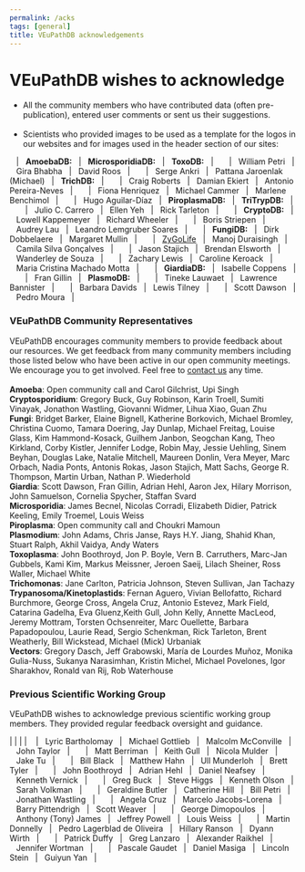 ```yaml
---
permalink: /acks
tags: [general]
title: VEuPathDB acknowledgements
---
```


<h1>VEuPathDB wishes to acknowledge</h1>

<div class="static-content" markdown="1">

<ul class="cirbulletlist">
  <li>All the community members who have contributed data (often pre-publication), entered user comments or sent us their suggestions.</li>
  <br>
  <li>Scientists who provided images to be used as a template for the logos in our websites and for images used in the header section of our sites:
  </li>
</ul>

&nbsp;&nbsp;&nbsp;|&nbsp;&nbsp;&nbsp;<b>AmoebaDB:</b>&nbsp;&nbsp;&nbsp;|&nbsp;&nbsp;&nbsp;<b>MicrosporidiaDB:</b>&nbsp;&nbsp;&nbsp;|&nbsp;&nbsp;&nbsp;<b>ToxoDB:</b>&nbsp;&nbsp;&nbsp;|&nbsp;&nbsp;&nbsp;
&nbsp;&nbsp;&nbsp;|&nbsp;&nbsp;&nbsp;William Petri&nbsp;&nbsp;&nbsp;|&nbsp;&nbsp;&nbsp;Gira Bhabha&nbsp;&nbsp;&nbsp;|&nbsp;&nbsp;&nbsp;David Roos&nbsp;&nbsp;&nbsp;|&nbsp;&nbsp;&nbsp;
&nbsp;&nbsp;&nbsp;|&nbsp;&nbsp;&nbsp;Serge Ankri&nbsp;&nbsp;&nbsp;|&nbsp;&nbsp;&nbsp;Pattana Jaroenlak (Michael)&nbsp;&nbsp;&nbsp;|&nbsp;&nbsp;&nbsp;<b>TrichDB:</b>&nbsp;&nbsp;&nbsp;|&nbsp;&nbsp;&nbsp;
&nbsp;&nbsp;&nbsp;|&nbsp;&nbsp;&nbsp;Craig Roberts&nbsp;&nbsp;&nbsp;|&nbsp;&nbsp;&nbsp;Damian Ekiert&nbsp;&nbsp;&nbsp;|&nbsp;&nbsp;&nbsp;Antonio Pereira-Neves&nbsp;&nbsp;&nbsp;|&nbsp;&nbsp;&nbsp;
&nbsp;&nbsp;&nbsp;|&nbsp;&nbsp;&nbsp;Fiona Henriquez&nbsp;&nbsp;&nbsp;|&nbsp;&nbsp;&nbsp;Michael Cammer&nbsp;&nbsp;&nbsp;|&nbsp;&nbsp;&nbsp;Marlene Benchimol&nbsp;&nbsp;&nbsp;|&nbsp;&nbsp;&nbsp;
&nbsp;&nbsp;&nbsp;|&nbsp;&nbsp;&nbsp;Hugo Aguilar-Díaz&nbsp;&nbsp;&nbsp;|&nbsp;&nbsp;&nbsp;<b>PiroplasmaDB:</b>&nbsp;&nbsp;&nbsp;|&nbsp;&nbsp;&nbsp;<b>TriTrypDB:</b>&nbsp;&nbsp;&nbsp;|&nbsp;&nbsp;&nbsp;
&nbsp;&nbsp;&nbsp;|&nbsp;&nbsp;&nbsp;Julio C. Carrero&nbsp;&nbsp;&nbsp;|&nbsp;&nbsp;&nbsp;Ellen Yeh&nbsp;&nbsp;&nbsp;|&nbsp;&nbsp;&nbsp;Rick Tarleton&nbsp;&nbsp;&nbsp;|&nbsp;&nbsp;&nbsp;
&nbsp;&nbsp;&nbsp;|&nbsp;&nbsp;&nbsp;<b>CryptoDB:</b>&nbsp;&nbsp;&nbsp;|&nbsp;&nbsp;&nbsp;Lowell Kappemeyer&nbsp;&nbsp;&nbsp;|&nbsp;&nbsp;&nbsp;Richard Wheeler&nbsp;&nbsp;&nbsp;|&nbsp;&nbsp;&nbsp;
&nbsp;&nbsp;&nbsp;|&nbsp;&nbsp;&nbsp;Boris Striepen&nbsp;&nbsp;&nbsp;|&nbsp;&nbsp;&nbsp;Audrey Lau&nbsp;&nbsp;&nbsp;|&nbsp;&nbsp;&nbsp;Leandro Lemgruber Soares&nbsp;&nbsp;&nbsp;|&nbsp;&nbsp;&nbsp;
&nbsp;&nbsp;&nbsp;|&nbsp;&nbsp;&nbsp;<b>FungiDB:</b>&nbsp;&nbsp;&nbsp;|&nbsp;&nbsp;&nbsp;Dirk Dobbelaere&nbsp;&nbsp;&nbsp;|&nbsp;&nbsp;&nbsp;Margaret Mullin&nbsp;&nbsp;&nbsp;|&nbsp;&nbsp;&nbsp;
&nbsp;&nbsp;&nbsp;|&nbsp;&nbsp;&nbsp;<a href="http://zygolife.org">ZyGoLife</a>&nbsp;&nbsp;&nbsp;|&nbsp;&nbsp;&nbsp;Manoj Duraisingh&nbsp;&nbsp;&nbsp;|&nbsp;&nbsp;&nbsp;Camila Silva Gonçalves&nbsp;&nbsp;&nbsp;|&nbsp;&nbsp;&nbsp;
&nbsp;&nbsp;&nbsp;|&nbsp;&nbsp;&nbsp;Jason Stajich&nbsp;&nbsp;&nbsp;|&nbsp;&nbsp;&nbsp;Brendan Elsworth&nbsp;&nbsp;&nbsp;|&nbsp;&nbsp;&nbsp;Wanderley de Souza&nbsp;&nbsp;&nbsp;|&nbsp;&nbsp;&nbsp;
&nbsp;&nbsp;&nbsp;|&nbsp;&nbsp;&nbsp;Zachary Lewis&nbsp;&nbsp;&nbsp;|&nbsp;&nbsp;&nbsp;Caroline Keroack&nbsp;&nbsp;&nbsp;|&nbsp;&nbsp;&nbsp;Maria Cristina Machado Motta&nbsp;&nbsp;&nbsp;|&nbsp;&nbsp;&nbsp;
&nbsp;&nbsp;&nbsp;|&nbsp;&nbsp;&nbsp;<b>GiardiaDB:</b>&nbsp;&nbsp;&nbsp;|&nbsp;&nbsp;&nbsp;Isabelle Coppens&nbsp;&nbsp;&nbsp;|&nbsp;&nbsp;&nbsp;
&nbsp;&nbsp;&nbsp;|&nbsp;&nbsp;&nbsp;Fran Gillin&nbsp;&nbsp;&nbsp;|&nbsp;&nbsp;&nbsp;<b>PlasmoDB:</b>&nbsp;&nbsp;&nbsp;|&nbsp;&nbsp;&nbsp;
&nbsp;&nbsp;&nbsp;|&nbsp;&nbsp;&nbsp;Tineke Lauwaet&nbsp;&nbsp;&nbsp;|&nbsp;&nbsp;&nbsp;Lawrence Bannister&nbsp;&nbsp;&nbsp;|&nbsp;&nbsp;&nbsp;
&nbsp;&nbsp;&nbsp;|&nbsp;&nbsp;&nbsp;Barbara Davids&nbsp;&nbsp;&nbsp;|&nbsp;&nbsp;&nbsp;Lewis Tilney&nbsp;&nbsp;&nbsp;|&nbsp;&nbsp;&nbsp;
&nbsp;&nbsp;&nbsp;|&nbsp;&nbsp;&nbsp;Scott Dawson&nbsp;&nbsp;&nbsp;|&nbsp;&nbsp;&nbsp;Pedro Moura&nbsp;&nbsp;&nbsp;|&nbsp;&nbsp;&nbsp;

<h3>VEuPathDB Community Representatives</h3>

VEuPathDB encourages community members to provide feedback about our resources.  We get feedback from many community members including those listed below who have been active in our open community meetings. We encourage you to get involved. Feel free to <a href="/a/app/contact-us">contact us</a> any time. <br><br>
<b>Amoeba</b>: Open community call and Carol Gilchrist, Upi Singh<br>
<b>Cryptosporidium</b>: Gregory Buck, Guy Robinson, Karin Troell, Sumiti Vinayak, Jonathon Wastling, Giovanni Widmer, Lihua Xiao, Guan Zhu<br>
<b>Fungi</b>: Bridget Barker, Elaine Bignell, Katherine Borkovich, Michael Bromley, Christina Cuomo, Tamara Doering, Jay Dunlap, Michael Freitag, Louise Glass, Kim Hammond-Kosack, Guilhem Janbon, Seogchan Kang, Theo Kirkland, Corby Kistler, Jennifer Lodge, Robin May, Jessie Uehling, Sinem Beyhan, Douglas Lake, Natalie Mitchell, Maureen Donlin, Vera Meyer, Marc Orbach, Nadia Ponts, Antonis Rokas, Jason Stajich, Matt Sachs, George R. Thompson, Martin Urban, Nathan P. Wiederhold<br>
<b>Giardia</b>: Scott Dawson, Fran Gillin, Adrian Hehl, Aaron Jex, Hilary Morrison, John Samuelson, Cornelia Spycher, Staffan Svard <br>
<b>Microsporidia</b>: James Becnel, Nicolas Corradi, Elizabeth Didier,  Patrick Keeling, Emily Troemel, Louis Weiss<br>
<b>Piroplasma</b>: Open community call and Choukri Mamoun<br>
<b>Plasmodium</b>: John Adams, Chris Janse, Rays H.Y. Jiang, Shahid Khan, Stuart Ralph, Akhil Vaidya, Andy Waters<br>
<b>Toxoplasma</b>: John Boothroyd, Jon P. Boyle, Vern B. Carruthers, Marc-Jan Gubbels, Kami Kim, 
Markus Meissner, Jeroen Saeij, Lilach Sheiner, Ross Waller, Michael White<br>
<b>Trichomonas</b>: Jane Carlton, Patricia Johnson, Steven Sullivan, Jan Tachazy<br>
<b>Trypanosoma/Kinetoplastids</b>: Fernan Aguero, Vivian Bellofatto, Richard Burchmore, George Cross, Angela Cruz, Antonio Estevez, Mark Field, Catarina Gadelha, Eva Gluenz,Keith Gull, John Kelly, Annette MacLeod, Jeremy Mottram, Torsten Ochsenreiter, Marc Ouellette, Barbara Papadopoulou, Laurie Read, Sergio Schenkman, Rick Tarleton, Brent Weatherly, Bill Wickstead, Michael (Mick) Urbaniak <br>
<b>Vectors</b>: Gregory Dasch, Jeff Grabowski, María de Lourdes Muñoz, Monika Gulia-Nuss, Sukanya Narasimhan, Kristin Michel, Michael Povelones, Igor Sharakhov, Ronald van Rij, Rob Waterhouse
<h3>Previous Scientific Working Group</h3>

VEuPathDB wishes to acknowledge previous scientific working group members. They provided regular feedback oversight and guidance.

| | | |
&nbsp;&nbsp;&nbsp;|&nbsp;&nbsp;&nbsp;Lyric Bartholomay&nbsp;&nbsp;&nbsp;|&nbsp;&nbsp;&nbsp;Michael Gottlieb&nbsp;&nbsp;&nbsp;|&nbsp;&nbsp;&nbsp;Malcolm McConville&nbsp;&nbsp;&nbsp;|&nbsp;&nbsp;&nbsp;John Taylor&nbsp;&nbsp;&nbsp;|&nbsp;&nbsp;&nbsp;
&nbsp;&nbsp;&nbsp;|&nbsp;&nbsp;&nbsp;Matt Berriman&nbsp;&nbsp;&nbsp;|&nbsp;&nbsp;&nbsp;Keith Gull&nbsp;&nbsp;&nbsp;|&nbsp;&nbsp;&nbsp;Nicola Mulder&nbsp;&nbsp;&nbsp;|&nbsp;&nbsp;&nbsp;Jake Tu&nbsp;&nbsp;&nbsp;|&nbsp;&nbsp;&nbsp;
&nbsp;&nbsp;&nbsp;|&nbsp;&nbsp;&nbsp;Bill Black&nbsp;&nbsp;&nbsp;|&nbsp;&nbsp;&nbsp;Matthew Hahn&nbsp;&nbsp;&nbsp;|&nbsp;&nbsp;&nbsp;Ull Munderloh&nbsp;&nbsp;&nbsp;|&nbsp;&nbsp;&nbsp;Brett Tyler&nbsp;&nbsp;&nbsp;|&nbsp;&nbsp;&nbsp;
&nbsp;&nbsp;&nbsp;|&nbsp;&nbsp;&nbsp;John Boothroyd&nbsp;&nbsp;&nbsp;|&nbsp;&nbsp;&nbsp;Adrian Hehl&nbsp;&nbsp;&nbsp;|&nbsp;&nbsp;&nbsp;Daniel Neafsey&nbsp;&nbsp;&nbsp;|&nbsp;&nbsp;&nbsp;Kenneth Vernick&nbsp;&nbsp;&nbsp;|&nbsp;&nbsp;&nbsp;
&nbsp;&nbsp;&nbsp;|&nbsp;&nbsp;&nbsp;Greg Buck&nbsp;&nbsp;&nbsp;|&nbsp;&nbsp;&nbsp;Steve Higgs&nbsp;&nbsp;&nbsp;|&nbsp;&nbsp;&nbsp;Kenneth Olson&nbsp;&nbsp;&nbsp;|&nbsp;&nbsp;&nbsp;Sarah Volkman&nbsp;&nbsp;&nbsp;|&nbsp;&nbsp;&nbsp;
&nbsp;&nbsp;&nbsp;|&nbsp;&nbsp;&nbsp;Geraldine Butler&nbsp;&nbsp;&nbsp;|&nbsp;&nbsp;&nbsp;Catherine Hill&nbsp;&nbsp;&nbsp;|&nbsp;&nbsp;&nbsp;Bill Petri&nbsp;&nbsp;&nbsp;|&nbsp;&nbsp;&nbsp;Jonathan Wastling&nbsp;&nbsp;&nbsp;|&nbsp;&nbsp;&nbsp;
&nbsp;&nbsp;&nbsp;|&nbsp;&nbsp;&nbsp;Angela Cruz&nbsp;&nbsp;&nbsp;|&nbsp;&nbsp;&nbsp;Marcelo Jacobs-Lorena&nbsp;&nbsp;&nbsp;|&nbsp;&nbsp;&nbsp;Barry Pittendrigh&nbsp;&nbsp;&nbsp;|&nbsp;&nbsp;&nbsp;Scott Weaver&nbsp;&nbsp;&nbsp;|&nbsp;&nbsp;&nbsp;
&nbsp;&nbsp;&nbsp;|&nbsp;&nbsp;&nbsp;George Dimopoulos&nbsp;&nbsp;&nbsp;|&nbsp;&nbsp;&nbsp;Anthony (Tony) James&nbsp;&nbsp;&nbsp;|&nbsp;&nbsp;&nbsp;Jeffrey Powell&nbsp;&nbsp;&nbsp;|&nbsp;&nbsp;&nbsp;Louis Weiss&nbsp;&nbsp;&nbsp;|&nbsp;&nbsp;&nbsp;
&nbsp;&nbsp;&nbsp;|&nbsp;&nbsp;&nbsp;Martin Donnelly&nbsp;&nbsp;&nbsp;|&nbsp;&nbsp;&nbsp;Pedro Lagerblad de Oliveira&nbsp;&nbsp;&nbsp;|&nbsp;&nbsp;&nbsp;Hillary Ranson&nbsp;&nbsp;&nbsp;|&nbsp;&nbsp;&nbsp;Dyann Wirth&nbsp;&nbsp;&nbsp;|&nbsp;&nbsp;&nbsp;
&nbsp;&nbsp;&nbsp;|&nbsp;&nbsp;&nbsp;Patrick Duffy&nbsp;&nbsp;&nbsp;|&nbsp;&nbsp;&nbsp;Greg Lanzaro&nbsp;&nbsp;&nbsp;|&nbsp;&nbsp;&nbsp;Alexander Raikhel&nbsp;&nbsp;&nbsp;|&nbsp;&nbsp;&nbsp;Jennifer Wortman&nbsp;&nbsp;&nbsp;|&nbsp;&nbsp;&nbsp;
&nbsp;&nbsp;&nbsp;|&nbsp;&nbsp;&nbsp;Pascale Gaudet&nbsp;&nbsp;&nbsp;|&nbsp;&nbsp;&nbsp;Daniel Masiga&nbsp;&nbsp;&nbsp;|&nbsp;&nbsp;&nbsp;Lincoln Stein&nbsp;&nbsp;&nbsp;|&nbsp;&nbsp;&nbsp;Guiyun Yan&nbsp;&nbsp;&nbsp;|&nbsp;&nbsp;&nbsp;


</div>




